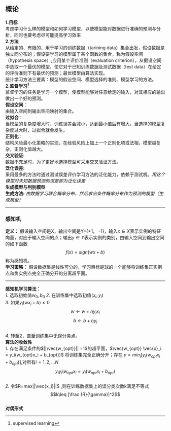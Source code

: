 ## 概论
**1.目标**  
考虑学习什么样的模型和如何学习模型，以使模型能对数据进行准确的预测与分析，同时也要考虑尽可能提高学习效率  
**2.方法**  
从给定的、有限的、用于学习的训练数据（tarining data）集合出发，假设数据是独立同分布的；假设要学习的模型属于某个函数的集合，称为假设空间（hypothesis space）;应用某个评价准则（evaluation criterion），从假设空间中选取一个最优的模型，使它对于已知训练数据及测试数据（test data）在给定的评价准则下有最优的预测；最优模型由算法实现。  
统计学习方法三要素：模型的假设空间、模型选择的准则、模型学习的方法。  
**2.监督学习[^1]**  
监督学习的任务是学习一个模型，使模型能够对任意给定的输入，对其相应的输出做出一个好的预测。  
**假设空间**：  
由输入空间到输出空间映射的集合。  
**过拟合**：  
当模型的复杂度增大时，训练误差会减小，达到最小值后有增大。当选择的模型复杂度过大时，过拟合就会发生。  
**正则化**：  
结构风险最小化策略的实现，在经验风险上加上一个正则化项或法相，模型越复杂，正则化值越大。  
**交叉验证**:  
数据不充足时，为了更好地选择模型可采用交叉验证方法。  
**泛化误差:**  
采用最多的方法时通过测试误差评价学习方法的泛化能力，依赖于测试机。_用这个模型对未知数据预测的误差即为泛化误差_  
**生成模型与判别模型**  
__生成方法:__ _由数据学习联合概率分布，然后求出条件概率分布作为预测的模型（生成模型）_
___
### 感知机
__定义：__ 假设输入空间是X，输出空间是Y={+1， -1}，输入$x \in X$表示实例的特征向量，对应于输入空间的点；输出$y \in Y$表示实例的类别，由输入空间到输出空间的如下函数$$f(x)=sign(wx+b)$$称为感知机。  
__学习策略：__ 假设数据集是线性可分的，学习目标是球的一个能够将训练集正实例点和负实例点完全正确分开的分离超平面。
___  
__感知机学习算法：__  
*1.* 选取初始值$w_0, b_0$ 
*2.* 在训练集中选取初值$(x_i,y_i)$  
*3.* 如果$y_i(wx_i+b) \leq 0$  $$w \leftarrow w+ \eta y_ix_i$$  $$b \leftarrow b+ \eta y_i$$  
*4.* 转至2，直至训练集中无误分类点。  
__算法的收敛性__  
*1.* 存在满足条件的$||\vec{w_{opt}}|| =1$的超平面，$\vec{w_{opt}} \vec{x}_i = y_i(w_{opt}x_i + b_{opt})$ 将训练集完全正确分开；存在 $\gamma = min_i [ y_i(w_{opt}x_i + b_{opt})]$,对所有$i=1,2,...N$  
$$y_iy_i(w_{opt}x_i = y_i(w_{opt}x_i + b_{opt})$$  
*2.* 令$R=max||\vec{x_i}||$ ,则在训练数据集上的误分类次数k满足不等式$$k\leq [\frac {R}{\gamma}]^2$$   
__对偶形式__   

[^1]:supervised learning 

